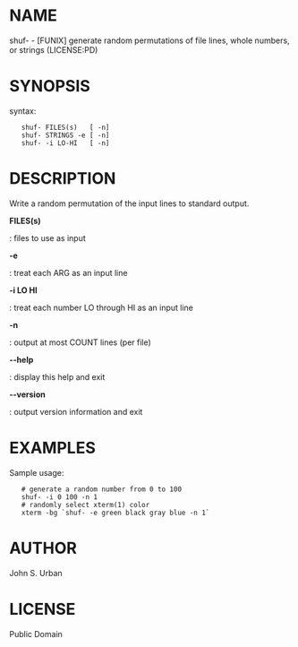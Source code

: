 NAME
====

shuf- - \[FUNIX\] generate random permutations of file lines, whole
numbers, or strings (LICENSE:PD)

SYNOPSIS
========

syntax:

       shuf- FILES(s)   [ -n]
       shuf- STRINGS -e [ -n]
       shuf- -i LO-HI   [ -n]

DESCRIPTION
===========

Write a random permutation of the input lines to standard output.

**FILES(s)**

:   files to use as input

****-e****

:   treat each ARG as an input line

****-i** LO HI**

:   treat each number LO through HI as an input line

****-n****

:   output at most COUNT lines (per file)

****--help****

:   display this help and exit

****--version****

:   output version information and exit

EXAMPLES
========

Sample usage:

       # generate a random number from 0 to 100
       shuf- -i 0 100 -n 1
       # randomly select xterm(1) color
       xterm -bg `shuf- -e green black gray blue -n 1`

AUTHOR
======

John S. Urban

LICENSE
=======

Public Domain
